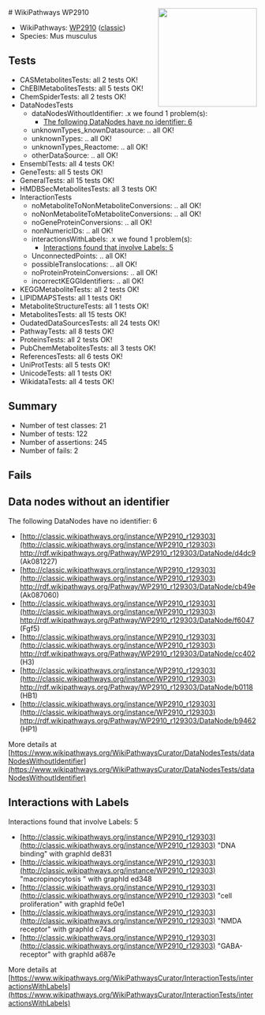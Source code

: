 <img style="float: right; width: 200px" src="https://upload.wikimedia.org/wikipedia/commons/thumb/8/83/Wplogo_with_text_500.png/640px-Wplogo_with_text_500.png" />
# WikiPathways WP2910

* WikiPathways: [WP2910](https://wikipathways.org/pathways/WP2910) ([classic](https://classic.wikipathways.org/instance/WP2910))
* Species: Mus musculus
## Tests
* CASMetabolitesTests: all 2 tests OK!
* ChEBIMetabolitesTests: all 5 tests OK!
* ChemSpiderTests: all 2 tests OK!
* DataNodesTests
    * dataNodesWithoutIdentifier: .x we found 1 problem(s):
        * [The following DataNodes have no identifier: 6](#d2d32fa5)
    * unknownTypes_knownDatasource: .. all OK!
    * unknownTypes: .. all OK!
    * unknownTypes_Reactome: .. all OK!
    * otherDataSource: .. all OK!
* EnsemblTests: all 4 tests OK!
* GeneTests: all 5 tests OK!
* GeneralTests: all 15 tests OK!
* HMDBSecMetabolitesTests: all 3 tests OK!
* InteractionTests
    * noMetaboliteToNonMetaboliteConversions: .. all OK!
    * noNonMetaboliteToMetaboliteConversions: .. all OK!
    * noGeneProteinConversions: .. all OK!
    * nonNumericIDs: .. all OK!
    * interactionsWithLabels: .x we found 1 problem(s):
        * [Interactions found that involve Labels: 5](#630d267c)
    * UnconnectedPoints: .. all OK!
    * possibleTranslocations: .. all OK!
    * noProteinProteinConversions: .. all OK!
    * incorrectKEGGIdentifiers: .. all OK!
* KEGGMetaboliteTests: all 2 tests OK!
* LIPIDMAPSTests: all 1 tests OK!
* MetaboliteStructureTests: all 1 tests OK!
* MetabolitesTests: all 15 tests OK!
* OudatedDataSourcesTests: all 24 tests OK!
* PathwayTests: all 8 tests OK!
* ProteinsTests: all 2 tests OK!
* PubChemMetabolitesTests: all 3 tests OK!
* ReferencesTests: all 6 tests OK!
* UniProtTests: all 5 tests OK!
* UnicodeTests: all 1 tests OK!
* WikidataTests: all 4 tests OK!


## Summary

* Number of test classes: 21
* Number of tests: 122
* Number of assertions: 245
* Number of fails: 2

## Fails

<a name="d2d32fa5" />

## Data nodes without an identifier

The following DataNodes have no identifier: 6

* [http://classic.wikipathways.org/instance/WP2910_r129303](http://classic.wikipathways.org/instance/WP2910_r129303) http://rdf.wikipathways.org/Pathway/WP2910_r129303/DataNode/d4dc9 (Ak081227)
* [http://classic.wikipathways.org/instance/WP2910_r129303](http://classic.wikipathways.org/instance/WP2910_r129303) http://rdf.wikipathways.org/Pathway/WP2910_r129303/DataNode/cb49e (Ak087060)
* [http://classic.wikipathways.org/instance/WP2910_r129303](http://classic.wikipathways.org/instance/WP2910_r129303) http://rdf.wikipathways.org/Pathway/WP2910_r129303/DataNode/f6047 (Fgf5)
* [http://classic.wikipathways.org/instance/WP2910_r129303](http://classic.wikipathways.org/instance/WP2910_r129303) http://rdf.wikipathways.org/Pathway/WP2910_r129303/DataNode/cc402 (H3)
* [http://classic.wikipathways.org/instance/WP2910_r129303](http://classic.wikipathways.org/instance/WP2910_r129303) http://rdf.wikipathways.org/Pathway/WP2910_r129303/DataNode/b0118 (HB1)
* [http://classic.wikipathways.org/instance/WP2910_r129303](http://classic.wikipathways.org/instance/WP2910_r129303) http://rdf.wikipathways.org/Pathway/WP2910_r129303/DataNode/b9462 (HP1)


More details at [https://www.wikipathways.org/WikiPathwaysCurator/DataNodesTests/dataNodesWithoutIdentifier](https://www.wikipathways.org/WikiPathwaysCurator/DataNodesTests/dataNodesWithoutIdentifier)

<a name="630d267c" />

## Interactions with Labels

Interactions found that involve Labels: 5

* [http://classic.wikipathways.org/instance/WP2910_r129303](http://classic.wikipathways.org/instance/WP2910_r129303) "DNA binding" with graphId de831
* [http://classic.wikipathways.org/instance/WP2910_r129303](http://classic.wikipathways.org/instance/WP2910_r129303) "macropinocytosis
" with graphId ed348
* [http://classic.wikipathways.org/instance/WP2910_r129303](http://classic.wikipathways.org/instance/WP2910_r129303) "cell proliferation" with graphId fe0e1
* [http://classic.wikipathways.org/instance/WP2910_r129303](http://classic.wikipathways.org/instance/WP2910_r129303) "NMDA receptor" with graphId c74ad
* [http://classic.wikipathways.org/instance/WP2910_r129303](http://classic.wikipathways.org/instance/WP2910_r129303) "GABA-receptor" with graphId a687e


More details at [https://www.wikipathways.org/WikiPathwaysCurator/InteractionTests/interactionsWithLabels](https://www.wikipathways.org/WikiPathwaysCurator/InteractionTests/interactionsWithLabels)

